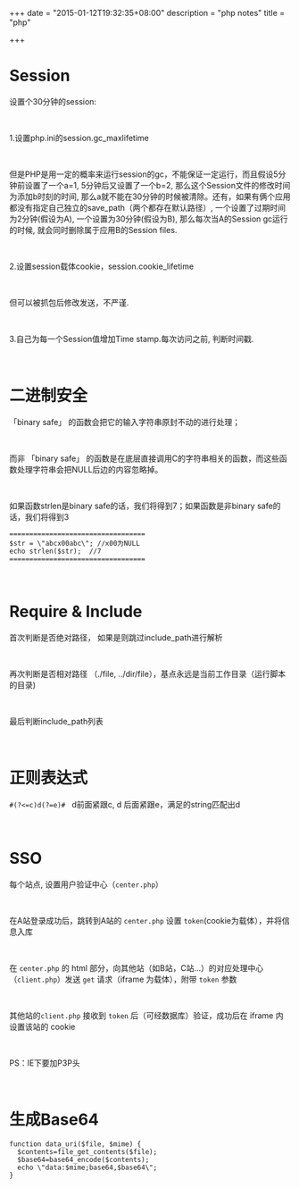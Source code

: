 +++
date = "2015-01-12T19:32:35+08:00"
description = "php notes"
title = "php"

+++

# Session

设置个30分钟的session:

<br />

1.设置php.ini的session.gc_maxlifetime 

<br />

但是PHP是用一定的概率来运行session的gc，不能保证一定运行，而且假设5分钟前设置了一个a=1, 5分钟后又设置了一个b=2, 那么这个Session文件的修改时间为添加b时刻的时间, 那么a就不能在30分钟的时候被清除。还有，如果有俩个应用都没有指定自己独立的save_path（两个都存在默认路径）, 一个设置了过期时间为2分钟(假设为A), 一个设置为30分钟(假设为B), 那么每次当A的Session gc运行的时候, 就会同时删除属于应用B的Session files.

<br />

2.设置session载体cookie，session.cookie_lifetime

<br />

但可以被抓包后修改发送，不严谨.

<br />
    
3.自己为每一个Session值增加Time stamp.每次访问之前, 判断时间戳.

<br />

# 二进制安全

「binary safe」 的函数会把它的输入字符串原封不动的进行处理；

<br />

而非 「binary safe」 的函数是在底层直接调用C的字符串相关的函数，而这些函数处理字符串会把NULL后边的内容忽略掉。

<br />

如果函数strlen是binary safe的话，我们将得到7；如果函数是非binary safe的话，我们将得到3

```
==================================
$str = \"abcx00abc\"; //x00为NULL
echo strlen($str);  //7
==================================
```

<br />

# Require & Include

首次判断是否绝对路径， 如果是则跳过include_path进行解析

<br />

再次判断是否相对路径 （./file, ../dir/file），基点永远是当前工作目录（运行脚本的目录)

<br />

最后判断include_path列表

<br />

# 正则表达式

`#(?<=c)d(?=e)#` &nbsp;&nbsp;d前面紧跟c, d 后面紧跟e，满足的string匹配出d

<br />

# SSO

每个站点, 设置用户验证中心（`center.php`）

<br />
	
在A站登录成功后，跳转到A站的 `center.php` 设置 `token`(cookie为载体），并将信息入库

<br />

在 `center.php` 的 html 部分，向其他站（如B站，C站...）的对应处理中心（`client.php`）发送 `get` 请求（iframe 为载体），附带 `token` 参数

<br />

其他站的`client.php` 接收到 `token` 后（可经数据库）验证，成功后在 iframe 内设置该站的 cookie

<br />

PS：IE下要加P3P头

<br />

# 生成Base64

```
function data_uri($file, $mime) {
  $contents=file_get_contents($file);
  $base64=base64_encode($contents);
  echo \"data:$mime;base64,$base64\";
}
```
